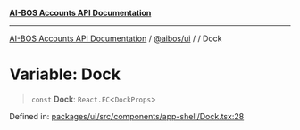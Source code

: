[**AI-BOS Accounts API Documentation**](../../../README.md)

***

[AI-BOS Accounts API Documentation](../../../README.md) / [@aibos/ui](../README.md) / [](../README.md) / Dock

# Variable: Dock

> `const` **Dock**: `React.FC`\<`DockProps`\>

Defined in: [packages/ui/src/components/app-shell/Dock.tsx:28](https://github.com/pohlai88/accounts/blob/48103fb36d28b2b9bfb33472b6de2f719773cde9/packages/ui/src/components/app-shell/Dock.tsx#L28)
